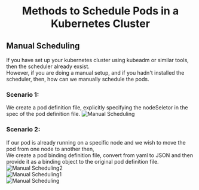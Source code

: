 # <p style="text-align: center;">Methods to Schedule Pods in a Kubernetes Cluster</p>

## Manual Scheduling

If you have set up your kubernetes cluster using kubeadm or similar tools, then the scheduler already exsist. <br>
However, if you are doing a manual setup, and if you hadn't installed the scheduler, then, how can we manually schedule the pods.

### Scenario 1:<br>
We create a pod  definition file, explicitly specifying the nodeSeletor in the spec of the pod definition file.
![Manual Scheduling](https://github.com/pyvivid/K8S-References/assets/94853400/82139a0f-7fc2-4f1c-b7f1-66778abb668b)

### Scenario 2:<br>
If our pod is already running on a specific node and we wish to move the pod from one node to another then,<br>
We create a pod binding definition file, convert from yaml to JSON and then provide it as a binding object to the original pod definition file.<br>
![Manual Scheduling2](https://github.com/pyvivid/K8S-References/assets/94853400/311664fa-8b1e-49b9-97d6-453816844e80)<br>
![Manual Scheduling1](https://github.com/pyvivid/K8S-References/assets/94853400/27dbc46f-2af8-487b-abde-d782e4a45e84)<br>
![Manual Scheduling](https://github.com/pyvivid/K8S-References/assets/94853400/e4cb6bfe-fdbe-439a-8ff7-5c52d7ed971e)<br>

